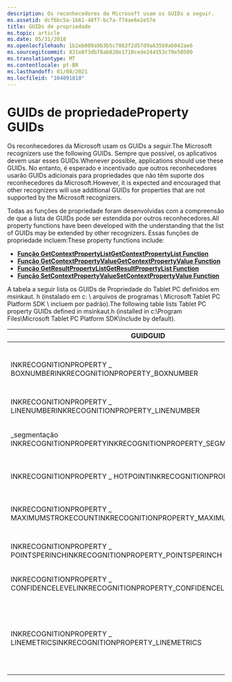 ```yaml
---
description: Os reconhecedores da Microsoft usam os GUIDs a seguir.
ms.assetid: dcf6bc5a-1b61-48f7-bc7a-f74ae6e2e57e
title: GUIDs de propriedade
ms.topic: article
ms.date: 05/31/2018
ms.openlocfilehash: 1b2eb089a9b3b5c7863f2d57d9a635b9ab042ae6
ms.sourcegitcommit: 831e8f3db78ab820e1710cede244553c70e50500
ms.translationtype: MT
ms.contentlocale: pt-BR
ms.lasthandoff: 01/08/2021
ms.locfileid: "104091810"
---
```

# <a name="property-guids"></a><span data-ttu-id="8ecf8-103">GUIDs de propriedade</span><span class="sxs-lookup"><span data-stu-id="8ecf8-103">Property GUIDs</span></span>

<span data-ttu-id="8ecf8-104">Os reconhecedores da Microsoft usam os GUIDs a seguir.</span><span class="sxs-lookup"><span data-stu-id="8ecf8-104">The Microsoft recognizers use the following GUIDs.</span></span> <span data-ttu-id="8ecf8-105">Sempre que possível, os aplicativos devem usar esses GUIDs.</span><span class="sxs-lookup"><span data-stu-id="8ecf8-105">Whenever possible, applications should use these GUIDs.</span></span> <span data-ttu-id="8ecf8-106">No entanto, é esperado e incentivado que outros reconhecedores usarão GUIDs adicionais para propriedades que não têm suporte dos reconhecedores da Microsoft.</span><span class="sxs-lookup"><span data-stu-id="8ecf8-106">However, it is expected and encouraged that other recognizers will use additional GUIDs for properties that are not supported by the Microsoft recognizers.</span></span>

<span data-ttu-id="8ecf8-107">Todas as funções de propriedade foram desenvolvidas com a compreensão de que a lista de GUIDs pode ser estendida por outros reconhecedores.</span><span class="sxs-lookup"><span data-stu-id="8ecf8-107">All property functions have been developed with the understanding that the list of GUIDs may be extended by other recognizers.</span></span> <span data-ttu-id="8ecf8-108">Essas funções de propriedade incluem:</span><span class="sxs-lookup"><span data-stu-id="8ecf8-108">These property functions include:</span></span>

-   [<span data-ttu-id="8ecf8-109">**Função GetContextPropertyList**</span><span class="sxs-lookup"><span data-stu-id="8ecf8-109">**GetContextPropertyList Function**</span></span>](/windows/desktop/api/recapis/nf-recapis-getcontextpropertylist)
-   [<span data-ttu-id="8ecf8-110">**Função GetContextPropertyValue**</span><span class="sxs-lookup"><span data-stu-id="8ecf8-110">**GetContextPropertyValue Function**</span></span>](/windows/desktop/api/recapis/nf-recapis-getcontextpropertyvalue)
-   [<span data-ttu-id="8ecf8-111">**Função GetResultPropertyList**</span><span class="sxs-lookup"><span data-stu-id="8ecf8-111">**GetResultPropertyList Function**</span></span>](/windows/desktop/api/recapis/nf-recapis-getresultpropertylist)
-   [<span data-ttu-id="8ecf8-112">**Função SetContextPropertyValue**</span><span class="sxs-lookup"><span data-stu-id="8ecf8-112">**SetContextPropertyValue Function**</span></span>](/windows/desktop/api/recapis/nf-recapis-setcontextpropertyvalue)

<span data-ttu-id="8ecf8-113">A tabela a seguir lista os GUIDs de Propriedade do Tablet PC definidos em msinkaut. h (instalado em c: \\ arquivos de programas \\ Microsoft Tablet PC Platform SDK \\ incluem por padrão).</span><span class="sxs-lookup"><span data-stu-id="8ecf8-113">The following table lists Tablet PC property GUIDs defined in msinkaut.h (installed in c:\\Program Files\\Microsoft Tablet PC Platform SDK\\Include by default).</span></span>



| <span data-ttu-id="8ecf8-114">GUID</span><span class="sxs-lookup"><span data-stu-id="8ecf8-114">GUID</span></span>                                                  | <span data-ttu-id="8ecf8-115">Definição</span><span class="sxs-lookup"><span data-stu-id="8ecf8-115">Definition</span></span>                                                                                   |
|-------------------------------------------------------|----------------------------------------------------------------------------------------------|
| <span data-ttu-id="8ecf8-116">INKRECOGNITIONPROPERTY \_ BOXNUMBER</span><span class="sxs-lookup"><span data-stu-id="8ecf8-116">INKRECOGNITIONPROPERTY\_BOXNUMBER</span></span><br/>          | <span data-ttu-id="8ecf8-117">O índice da caixa alternativa do reconhecedor no modo de caixa</span><span class="sxs-lookup"><span data-stu-id="8ecf8-117">The recognizer alternate box index in box mode</span></span><br/>                                    |
| <span data-ttu-id="8ecf8-118">INKRECOGNITIONPROPERTY \_ LINENUMBER</span><span class="sxs-lookup"><span data-stu-id="8ecf8-118">INKRECOGNITIONPROPERTY\_LINENUMBER</span></span><br/>         | <span data-ttu-id="8ecf8-119">O número da linha</span><span class="sxs-lookup"><span data-stu-id="8ecf8-119">The line number</span></span><br/>                                                                   |
| <span data-ttu-id="8ecf8-120">\_segmentação INKRECOGNITIONPROPERTY</span><span class="sxs-lookup"><span data-stu-id="8ecf8-120">INKRECOGNITIONPROPERTY\_SEGMENTATION</span></span><br/>       | <span data-ttu-id="8ecf8-121">Como o reconhecedor segmenta palavras e caracteres</span><span class="sxs-lookup"><span data-stu-id="8ecf8-121">How the recognizer segments words and characters</span></span><br/>                                  |
| <span data-ttu-id="8ecf8-122">INKRECOGNITIONPROPERTY \_ HOTPOINT</span><span class="sxs-lookup"><span data-stu-id="8ecf8-122">INKRECOGNITIONPROPERTY\_HOTPOINT</span></span><br/>           | <span data-ttu-id="8ecf8-123">O ponto de acesso do gesto</span><span class="sxs-lookup"><span data-stu-id="8ecf8-123">The gesture hot point</span></span><br/>                                                             |
| <span data-ttu-id="8ecf8-124">INKRECOGNITIONPROPERTY \_ MAXIMUMSTROKECOUNT</span><span class="sxs-lookup"><span data-stu-id="8ecf8-124">INKRECOGNITIONPROPERTY\_MAXIMUMSTROKECOUNT</span></span><br/> | <span data-ttu-id="8ecf8-125">Número máximo de traços para um segmento</span><span class="sxs-lookup"><span data-stu-id="8ecf8-125">Maximum number of strokes for a segment</span></span><br/>                                           |
| <span data-ttu-id="8ecf8-126">INKRECOGNITIONPROPERTY \_ POINTSPERINCH</span><span class="sxs-lookup"><span data-stu-id="8ecf8-126">INKRECOGNITIONPROPERTY\_POINTSPERINCH</span></span><br/>      | <span data-ttu-id="8ecf8-127">A métrica de pontos por polegada</span><span class="sxs-lookup"><span data-stu-id="8ecf8-127">The points-per-inch metric</span></span><br/>                                                        |
| <span data-ttu-id="8ecf8-128">INKRECOGNITIONPROPERTY \_ CONFIDENCELEVEL</span><span class="sxs-lookup"><span data-stu-id="8ecf8-128">INKRECOGNITIONPROPERTY\_CONFIDENCELEVEL</span></span><br/>    | <span data-ttu-id="8ecf8-129">[**Confiança \_**](/windows/win32/api/rectypes/ne-rectypes-confidence_level) Enumeração de nível</span><span class="sxs-lookup"><span data-stu-id="8ecf8-129">[**CONFIDENCE\_LEVEL**](/windows/win32/api/rectypes/ne-rectypes-confidence_level) enumeration</span></span><br/>                         |
| <span data-ttu-id="8ecf8-130">INKRECOGNITIONPROPERTY \_ LINEMETRICS</span><span class="sxs-lookup"><span data-stu-id="8ecf8-130">INKRECOGNITIONPROPERTY\_LINEMETRICS</span></span><br/>        | <span data-ttu-id="8ecf8-131">Informações para computação de linha de base, Tabs no meio ou Both, que são usadas no malha</span><span class="sxs-lookup"><span data-stu-id="8ecf8-131">Information for computing baseline, midline, or both, that is used in the lattice</span></span><br/> |



 

 

 




